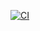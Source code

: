 [![CI](https://github.com/georgievgeorgi/cr2/actions/workflows/main.yml/badge.svg)](https://github.com/georgievgeorgi/cr2/actions/workflows/main.yml)
